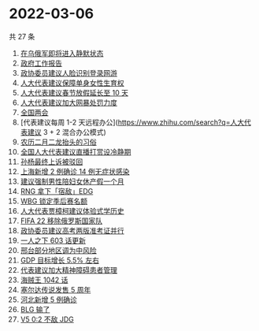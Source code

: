 # 2022-03-06

共 27 条

<!-- BEGIN ZHIHUSEARCH -->
<!-- 最后更新时间 Sun Mar 06 2022 11:12:30 GMT+0800 (China Standard Time) -->
1. [在乌俄军即将进入静默状态](https://www.zhihu.com/search?q=俄罗斯乌克兰)
1. [政府工作报告](https://www.zhihu.com/search?q=政府工作报告)
1. [政协委员建议人脸识别登录网游](https://www.zhihu.com/search?q=强制人脸识别登录网游)
1. [人大代表建议保障单身女性生育权](https://www.zhihu.com/search?q=保障单身女性生育权)
1. [人大代表建议春节放假延长至 10 天](https://www.zhihu.com/search?q=假期延长)
1. [人大代表建议加大网暴处罚力度](https://www.zhihu.com/search?q=人大代表建议加大网暴处罚力度)
1. [全国两会](https://www.zhihu.com/search?q=两会开幕)
1. [代表建议每周 1-2 天远程办公](https://www.zhihu.com/search?q=人大代表建议 3 + 2 混合办公模式)
1. [农历二月二龙抬头的习俗](https://www.zhihu.com/search?q=龙抬头)
1. [全国人大代表建议直播打赏设冷静期](https://www.zhihu.com/search?q=直播打赏设冷静期)
1. [孙杨最终上诉被驳回](https://www.zhihu.com/search?q=孙杨)
1. [上海新增 2 例确诊 14 例无症状感染](https://www.zhihu.com/search?q=上海疫情)
1. [建议强制男性陪妇女休产假一个月](https://www.zhihu.com/search?q=男性产假)
1. [RNG 拿下「宿敌」EDG](https://www.zhihu.com/search?q=rng)
1. [WBG 锁定季后赛名额](https://www.zhihu.com/search?q=wbg)
1. [人大代表贾樟柯建议体验式学历史](https://www.zhihu.com/search?q=人大代表贾樟柯)
1. [FIFA 22 移除俄罗斯国家队](https://www.zhihu.com/search?q=FIFA)
1. [政协委员建议高考两版准考证并行](https://www.zhihu.com/search?q=高考纸版电子版准考证并行)
1. [一人之下 603 话更新](https://www.zhihu.com/search?q=一人之下)
1. [邢台部分地区调为中风险](https://www.zhihu.com/search?q=邢台疫情)
1. [GDP 目标增长 5.5% 左右](https://www.zhihu.com/search?q=gdp)
1. [代表建议加大精神障碍患者管理](https://www.zhihu.com/search?q=人大代表建议加大精神障碍患者管理)
1. [海贼王 1042 话](https://www.zhihu.com/search?q=海贼王)
1. [塞尔达传说发售 5 周年](https://www.zhihu.com/search?q=塞尔达)
1. [河北新增 5 例确诊](https://www.zhihu.com/search?q=河北疫情)
1. [BLG 输了](https://www.zhihu.com/search?q=blg)
1. [V5 0:2 不敌 JDG](https://www.zhihu.com/search?q=v5)
<!-- END ZHIHUSEARCH -->
